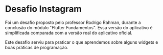 # Desafio Instagram

Foi um desafio proposto pelo professor Rodrigo Rahman, durante a conclusão do módulo "Flutter Fundamentos".
Essa versão do aplicativo é simplificada comparada com a versão real do aplicativo oficial. 

Este desafio serviu para praticar o que aprendemos sobre alguns widgets e boas práticas de programação.
